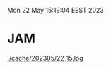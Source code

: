 Mon 22 May 15:19:04 EEST 2023
# JAM
<a href='./cache/202305/22_15.log'>./cache/202305/22_15.log</a>
